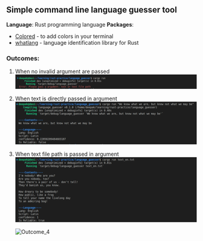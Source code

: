 ## Simple command line language guesser tool

**Language**: Rust programming language
**Packages**:

- [Colored](https://crates.io/crates/colored) - to add colors in your terminal
- [whatlang](https://crates.io/crates/whatlang) - language identification library for Rust

### Outcomes:

1. When no invalid argument are passed
   ![Outcome_1](/screenshots/output_5.png)
2. When text is directly passed in argument
   ![Outcome_2](/screenshots/output_1.png)
3. When text file path is passed in argument
   ![Outcome_3](/screenshots//output_2.png)
   
   ![Outcome_4](/screenshots//output_3.png)
